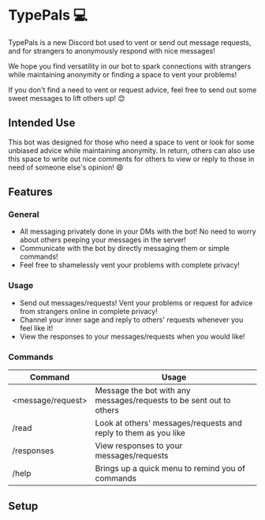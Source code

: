 # TypePals 💻
TypePals is a new Discord bot used to vent or send out message requests, and for
strangers to anonymously respond with nice messages! 
 
We hope you find versatility in our bot to spark connections with strangers while maintaining 
anonymity or finding a space to vent your problems!

If you don't find a need to vent or request advice, feel free to send out some sweet messages to 
lift others up! 😊

 
## Intended Use
This bot was designed for those who need a space to vent or look for some unbiased advice while
maintaining anonymity. In return, others can also use this space to write out nice comments for
others to view or reply to those in need of someone else's opinion! 😄
 
## Features
### General
- All messaging privately done in your DMs with the bot! No need to worry about others peeping
 your messages in the server!
- Communicate with the bot by directly messaging them or simple commands!
- Feel free to shamelessly vent your problems with complete privacy!


### Usage
- Send out messages/requests! Vent your problems or request for advice from strangers online in
 complete privacy!
- Channel your inner sage and reply to others' requests whenever you feel like it!
- View the responses to your messages/requests when you would like!

### Commands
Command | Usage
--------|------------
<message/request> | Message the bot with any messages/requests to be sent out to others
/read | Look at others' messages/requests and reply to them as you like
/responses | View responses to your messages/requests
/help | Brings up a quick menu to remind you of commands

## Setup
